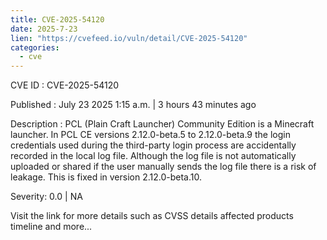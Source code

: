 ```yaml
--- 
title: CVE-2025-54120
date: 2025-7-23
lien: "https://cvefeed.io/vuln/detail/CVE-2025-54120"
categories:
  - cve
---
```


CVE ID : CVE-2025-54120

Published :  July 23
2025
1:15 a.m. | 3 hours
43 minutes ago

Description : PCL (Plain Craft Launcher) Community Edition is a Minecraft launcher. In PCL CE versions 2.12.0-beta.5 to 2.12.0-beta.9
the login credentials used during the third-party login process are accidentally recorded in the local log file. Although the log file is not automatically uploaded or shared
if the user manually sends the log file
there is a risk of leakage. This is fixed in version 2.12.0-beta.10.

Severity: 0.0 | NA

Visit the link for more details
such as CVSS details
affected products
timeline
and more...
